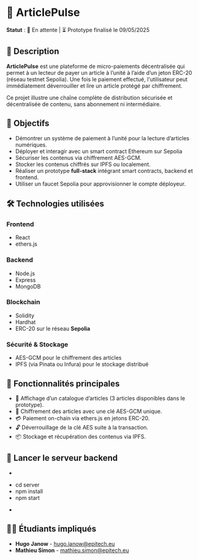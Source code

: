 # 📰 ArticlePulse

**Statut** : 🚧 En attente | ⏳ Prototype finalisé le 09/05/2025

## 📖 Description

**ArticlePulse** est une plateforme de micro-paiements décentralisée qui permet à un lecteur de payer un article à l’unité à l’aide d’un jeton ERC-20 (réseau testnet Sepolia). Une fois le paiement effectué, l'utilisateur peut immédiatement déverrouiller et lire un article protégé par chiffrement.

Ce projet illustre une chaîne complète de distribution sécurisée et décentralisée de contenu, sans abonnement ni intermédiaire.

## 🎯 Objectifs

- Démontrer un système de paiement à l’unité pour la lecture d’articles numériques.
- Déployer et interagir avec un smart contract Ethereum sur Sepolia
- Sécuriser les contenus via chiffrement AES-GCM.
- Stocker les contenus chiffrés sur IPFS ou localement.
- Réaliser un prototype **full-stack** intégrant smart contracts, backend et frontend.
- Utiliser un faucet Sepolia pour approvisionner le compte déployeur.

## 🛠️ Technologies utilisées

### Frontend
- React
- ethers.js

### Backend
- Node.js
- Express
- MongoDB

### Blockchain
- Solidity
- Hardhat
- ERC-20 sur le réseau **Sepolia**

### Sécurité & Stockage
- AES-GCM pour le chiffrement des articles
- IPFS (via Pinata ou Infura) pour le stockage distribué

## 🔗 Fonctionnalités principales

- 📄 Affichage d’un catalogue d’articles (3 articles disponibles dans le prototype).
- 🔐 Chiffrement des articles avec une clé AES-GCM unique.
- 💳 Paiement on-chain via ethers.js en jetons ERC-20.
- 🔓 Déverrouillage de la clé AES suite à la transaction.
- 📦 Stockage et récupération des contenus via IPFS.

## 🚀 Lancer le serveur backend

- ```bash
- cd server
- npm install
- npm start
- ```

## 👨‍💻 Étudiants impliqués

- **Hugo Janow** - [hugo.janow@epitech.eu](mailto:hugo.janow@epitech.eu)
- **Mathieu Simon** - [mathieu.simon@epitech.eu](mailto:mathieu.simon@epitech.eu)

